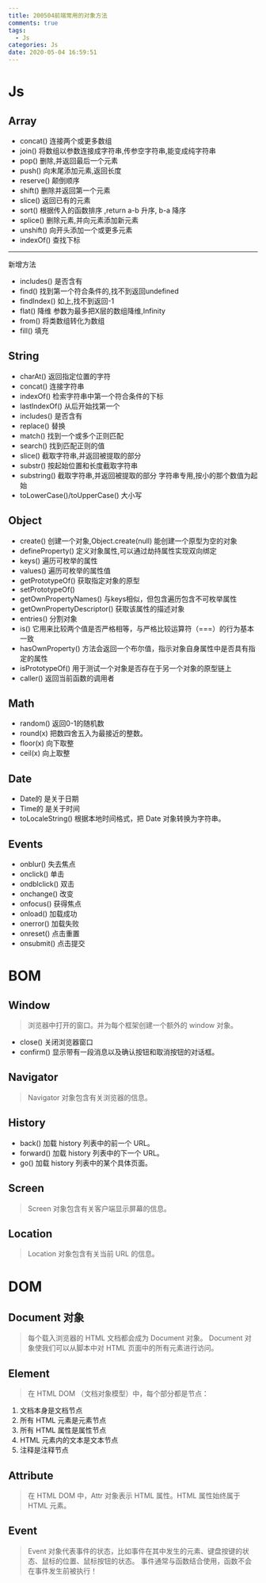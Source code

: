```yaml
---
title: 200504前端常用的对象方法
comments: true
tags:
  - Js
categories: Js
date: 2020-05-04 16:59:51
---
```

# Js
## Array
* concat()  连接两个或更多数组
* join()  将数组以参数连接成字符串,传参空字符串,能变成纯字符串
* pop()  删除,并返回最后一个元素
* push()  向末尾添加元素,返回长度
* reserve()   颠倒顺序 
* shift()  删除并返回第一个元素
* slice()  返回已有的元素
* sort()  根据传入的函数排序  ,return a-b 升序, b-a 降序
* splice()  删除元素,并向元素添加新元素
* unshift()  向开头添加一个或更多元素
* indexOf()  查找下标
---
新增方法
* includes()  是否含有
* find()  找到第一个符合条件的,找不到返回undefined
* findIndex()  如上,找不到返回-1
* flat()  降维    参数为最多把X层的数组降维,Infinity
* from()  将类数组转化为数组
* fill()   填充


## String
* charAt()  返回指定位置的字符
* concat()  连接字符串
* indexOf()  检索字符串中第一个符合条件的下标
* lastIndexOf()  从后开始找第一个
* includes()  是否含有
* replace()  替换
* match()  找到一个或多个正则匹配
* search()  找到匹配正则的值
* slice()  截取字符串,并返回被提取的部分
* substr()  按起始位置和长度截取字符串
* substring()  截取字符串,并返回被提取的部分 字符串专用,按小的那个数值为起始
* toLowerCase()/toUpperCase()  大小写


## Object
* create()  创建一个对象,Object.create(null) 能创建一个原型为空的对象
* defineProperty()  定义对象属性,可以通过劫持属性实现双向绑定
* keys()   遍历可枚举的属性
* values()  遍历可枚举的属性值
* getPrototypeOf()  获取指定对象的原型
* setPrototypeOf()  
* getOwnPropertyNames()  与keys相似，但包含遍历包含不可枚举属性
* getOwnPropertyDescriptor()  获取该属性的描述对象
* entries()  分割对象
* is()  它用来比较两个值是否严格相等，与严格比较运算符（===）的行为基本一致
* hasOwnProperty()  方法会返回一个布尔值，指示对象自身属性中是否具有指定的属性
* isPrototypeOf()    用于测试一个对象是否存在于另一个对象的原型链上
* caller()  返回当前函数的调用者


## Math
* random() 返回0-1的随机数
* round(x) 把数四舍五入为最接近的整数。
* floor(x) 向下取整
* ceil(x) 向上取整

## Date
* Date的  是关于日期
* Time的 是关于时间
* toLocaleString() 根据本地时间格式，把 Date 对象转换为字符串。

## Events
* onblur()   失去焦点
* onclick()    单击
* ondblclick()   双击
* onchange()   改变
* onfocus()    获得焦点
* onload()    加载成功
* onerror()    加载失败
* onreset()    点击重置
* onsubmit()   点击提交

# BOM
## Window
> 浏览器中打开的窗口。并为每个框架创建一个额外的 window 对象。
* close() 关闭浏览器窗口
* confirm()	显示带有一段消息以及确认按钮和取消按钮的对话框。
## Navigator
> Navigator 对象包含有关浏览器的信息。
## History
* back()	加载 history 列表中的前一个 URL。
* forward()	加载 history 列表中的下一个 URL。
* go()	加载 history 列表中的某个具体页面。
## Screen
>Screen 对象包含有关客户端显示屏幕的信息。
## Location
> Location 对象包含有关当前 URL 的信息。

# DOM
## Document 对象
> 每个载入浏览器的 HTML 文档都会成为 Document 对象。
> Document 对象使我们可以从脚本中对 HTML 页面中的所有元素进行访问。
## Element
> 在 HTML DOM （文档对象模型）中，每个部分都是节点：
1. 文档本身是文档节点
2. 所有 HTML 元素是元素节点
3. 所有 HTML 属性是属性节点
4. HTML 元素内的文本是文本节点
5. 注释是注释节点
## Attribute
> 在 HTML DOM 中，Attr 对象表示 HTML 属性。HTML 属性始终属于 HTML 元素。
## Event
>Event 对象代表事件的状态，比如事件在其中发生的元素、键盘按键的状态、鼠标的位置、鼠标按钮的状态。
>事件通常与函数结合使用，函数不会在事件发生前被执行！
